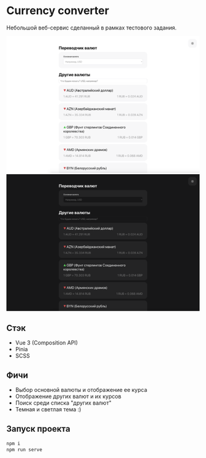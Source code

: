 # Currency converter
Небольшой веб-сервис сделанный в рамках тестового задания.

![Интерфейс светлой темы](etc/screenshot_light.png)
![Интерфейс темной темы](etc/screenshot_dark.png)

## Стэк
- Vue 3 (Composition API)
- Pinia
- SCSS

## Фичи
- Выбор основной валюты и отображение ее курса
- Отображение других валют и их курсов
- Поиск среди списка "других валют"
- Темная и светлая тема :)


## Запуск проекта
```
npm i
npm run serve
```